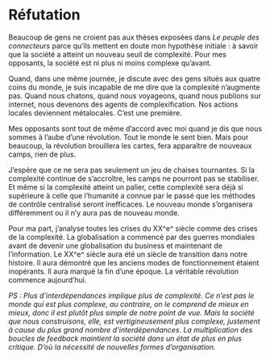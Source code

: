 # Réfutation

Beaucoup de gens ne croient pas aux thèses exposées dans *Le peuple des connecteurs* parce qu’ils mettent en doute mon hypothèse initiale : à savoir que la société a atteint un nouveau seuil de complexité. Pour mes opposants, la société est ni plus ni moins complexe qu’avant.

Quand, dans une même journée, je discute avec des gens situés aux quatre coins du monde, je suis incapable de me dire que la complexité n’augmente pas. Quand nous chatons, quand nous voyageons, quand nous publions sur internet, nous devenons des agents de complexification. Nos actions locales deviennent métalocales. C’est une première.

Mes opposants sont tout de même d’accord avec moi quand je dis que nous sommes à l’aube d’une révolution. Tout le monde le sent bien. Mais pour beaucoup, la révolution brouillera les cartes, fera apparaître de nouveaux camps, rien de plus.

J’espère que ce ne sera pas seulement un jeu de chaises tournantes. Si la complexité continue de s’accroître, les camps ne pourront pas se stabiliser. Et même si la complexité atteint un palier, cette complexité sera déjà si supérieure à celle que l’humanité a connue par le passé que les méthodes de contrôle centralisé seront inefficaces. Le nouveau monde s’organisera différemment ou il n’y aura pas de nouveau monde.

Pour ma part, j’analyse toutes les crises du XX^e^ siècle comme des crises de la complexité. La globalisation a commencé par des guerres mondiales avant de devenir une globalisation du business et maintenant de l’information. Le XX^e^ siècle aura été un siècle de transition dans notre histoire. Il aura démontré que les anciens modes de fonctionnement étaient inopérants. Il aura marqué la fin d’une époque. La véritable révolution commence aujourd’hui.

*PS : Plus d’interdépendances implique plus de complexité. Ce n’est pas le monde qui est plus complexe, au contraire, on le comprend de mieux en mieux, donc il est plutôt plus simple de notre point de vue. Mais la société que nous construisons, elle, est vertigineusement plus complexe, justement à cause du plus grand nombre d’interdépendances. La multiplication des boucles de feedback maintient la société dans un état de plus en plus critique. D’où la nécessité de nouvelles formes d’organisation.*